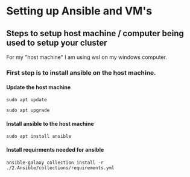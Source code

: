 # Setting up Ansible and VM's
## Steps to setup host machine / computer being used to setup your cluster
For my "host machine" I am using wsl on my windows computer.
### First step is to install ansible on the host machine.
#### Update the host machine
```
sudo apt update
```
```
sudo apt upgrade
```
#### Install ansible to the host machine
```
sudo apt install ansible
```
#### Install requirments needed for ansible
```
ansible-galaxy collection install -r ./2.Ansible/collections/requirements.yml
```